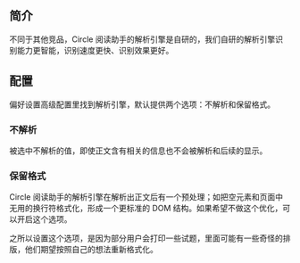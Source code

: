 ## 简介

不同于其他竞品，Circle 阅读助手的解析引擎是自研的，我们自研的解析引擎识别能力更智能，识别速度更快、识别效果更好。

## 配置

偏好设置高级配置里找到解析引擎，默认提供两个选项：不解析和保留格式。

### 不解析

被选中不解析的值，即使正文含有相关的信息也不会被解析和后续的显示。

### 保留格式

Circle 阅读助手的解析引擎在解析出正文后有一个预处理；如把空元素和页面中无用的换行符格式化，形成一个更标准的 DOM 结构。如果希望不做这个优化，可以开启这个选项。

之所以设置这个选项，是因为部分用户会打印一些试题，里面可能有一些奇怪的排版，他们期望按照自己的想法重新格式化。
